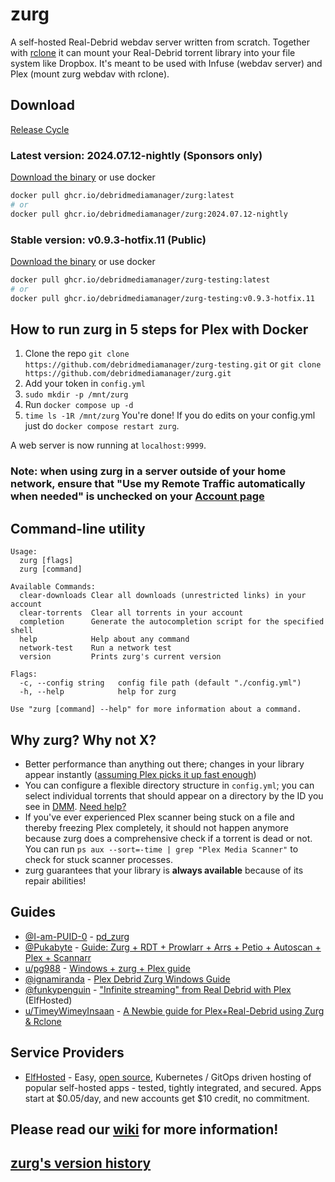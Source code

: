 # zurg

A self-hosted Real-Debrid webdav server written from scratch. Together with [rclone](https://rclone.org/) it can mount your Real-Debrid torrent library into your file system like Dropbox. It's meant to be used with Infuse (webdav server) and Plex (mount zurg webdav with rclone).

## Download

[Release Cycle](https://github.com/debridmediamanager/zurg-testing/wiki/Release-cycle)

### Latest version: 2024.07.12-nightly (Sponsors only)

[Download the binary](https://github.com/debridmediamanager/zurg/releases) or use docker

```sh
docker pull ghcr.io/debridmediamanager/zurg:latest
# or
docker pull ghcr.io/debridmediamanager/zurg:2024.07.12-nightly
```

### Stable version: v0.9.3-hotfix.11 (Public)

[Download the binary](https://github.com/debridmediamanager/zurg-testing/releases) or use docker

```sh
docker pull ghcr.io/debridmediamanager/zurg-testing:latest
# or
docker pull ghcr.io/debridmediamanager/zurg-testing:v0.9.3-hotfix.11
```

## How to run zurg in 5 steps for Plex with Docker

1. Clone the repo `git clone https://github.com/debridmediamanager/zurg-testing.git` or `git clone https://github.com/debridmediamanager/zurg.git`
2. Add your token in `config.yml`
3. `sudo mkdir -p /mnt/zurg`
4. Run `docker compose up -d`
5. `time ls -1R /mnt/zurg` You're done! If you do edits on your config.yml just do `docker compose restart zurg`.

A web server is now running at `localhost:9999`.

### Note: when using zurg in a server outside of your home network, ensure that "Use my Remote Traffic automatically when needed" is unchecked on your [Account page](https://real-debrid.com/account)

## Command-line utility

```
Usage:
  zurg [flags]
  zurg [command]

Available Commands:
  clear-downloads Clear all downloads (unrestricted links) in your account
  clear-torrents  Clear all torrents in your account
  completion      Generate the autocompletion script for the specified shell
  help            Help about any command
  network-test    Run a network test
  version         Prints zurg's current version

Flags:
  -c, --config string   config file path (default "./config.yml")
  -h, --help            help for zurg

Use "zurg [command] --help" for more information about a command.
```

## Why zurg? Why not X?

- Better performance than anything out there; changes in your library appear instantly ([assuming Plex picks it up fast enough](./plex_update.sh))
- You can configure a flexible directory structure in `config.yml`; you can select individual torrents that should appear on a directory by the ID you see in [DMM](https://debridmediamanager.com/). [Need help?](https://github.com/debridmediamanager/zurg-testing/wiki/Config)
- If you've ever experienced Plex scanner being stuck on a file and thereby freezing Plex completely, it should not happen anymore because zurg does a comprehensive check if a torrent is dead or not. You can run `ps aux --sort=-time | grep "Plex Media Scanner"` to check for stuck scanner processes.
- zurg guarantees that your library is **always available** because of its repair abilities!

## Guides

- [@I-am-PUID-0](https://github.com/I-am-PUID-0) - [pd_zurg](https://github.com/I-am-PUID-0/pd_zurg)
- [@Pukabyte](https://github.com/Pukabyte) - [Guide: Zurg + RDT + Prowlarr + Arrs + Petio + Autoscan + Plex + Scannarr](https://puksthepirate.notion.site/Guide-Zurg-RDT-Prowlarr-Arrs-Petio-Autoscan-Plex-Scannarr-eebe27d130fa400c8a0536cab9d46eb3)
- [u/pg988](https://www.reddit.com/user/pg988/) - [Windows + zurg + Plex guide](https://www.reddit.com/r/RealDebrid/comments/18so926/windows_zurg_plex_guide/)
- [@ignamiranda](https://github.com/ignamiranda) - [Plex Debrid Zurg Windows Guide](https://github.com/ignamiranda/plex_debrid_zurg_scripts/)
- [@funkypenguin](https://github.com/funkypenguin) - ["Infinite streaming" from Real Debrid with Plex](https://elfhosted.com/guides/media/stream-from-real-debrid-with-plex/) (ElfHosted)
- [u/TimeyWimeyInsaan](https://www.reddit.com/user/TimeyWimeyInsaan/) - [A Newbie guide for Plex+Real-Debrid using Zurg & Rclone](https://docs.google.com/document/d/114URAz5h5jarpo1xz4GyFUzRzoBnOKVQPxH0-2R5KC8/view)

## Service Providers

- [ElfHosted](https://elfhosted.com) - Easy, [open source](https://elfhosted.com/open/), Kubernetes / GitOps driven hosting of popular self-hosted apps - tested, tightly integrated, and secured. Apps start at $0.05/day, and new accounts get $10 credit, no commitment.

## Please read our [wiki](https://github.com/debridmediamanager/zurg-testing/wiki) for more information!

## [zurg's version history](https://github.com/debridmediamanager/zurg-testing/wiki/History)
